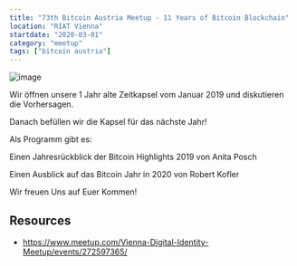 ```yaml
---
title: "73th Bitcoin Austria Meetup - 11 Years of Bitcoin Blockchain"
location: "RIAT Vienna"
startdate: "2020-03-01"
category: "meetup"
tags: ["bitcoin austria"]
---
```

![image](https://cdn.pixabay.com/photo/2018/02/01/19/27/cryptocurrency-3123849_960_720.jpg)

Wir öffnen unsere 1 Jahr alte Zeitkapsel vom Januar 2019 und diskutieren die Vorhersagen.

Danach befüllen wir die Kapsel für das nächste Jahr!

Als Programm gibt es:

Einen Jahresrückblick der Bitcoin Highlights 2019 von Anita Posch

Einen Ausblick auf das Bitcoin Jahr in 2020 von Robert Kofler

Wir freuen Uns auf Euer Kommen!

## Resources
* https://www.meetup.com/Vienna-Digital-Identity-Meetup/events/272597365/
